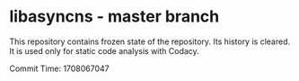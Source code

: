 # libasyncns - master branch

This repository contains frozen state of the repository.
Its history is cleared. It is used only for static code
analysis with Codacy.

Commit Time: 1708067047